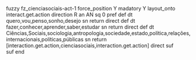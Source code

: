 fuzzy fz_cienciasociais-act-1
   force_position Y
   madatory Y
   layout_onto interact.get.action
   direction R 
   an AN
   sq 0
   pref 
   def 
    dt quero,vou,penso,sonho,desejo
    sn 
    return 
    direct 
   def 
    dt fazer,conhecer,aprender,saber,estudar
    sn 
    return 
    direct 
   def 
    dt Ciências,Sociais,sociologia,antropologia,sociedade,estado,política,relações,internacionais,políticas,públicas 
    sn 
    return [interaction.get.action,cienciasociais,interaction.get.action]
    direct 
   suf  
   suf 
end